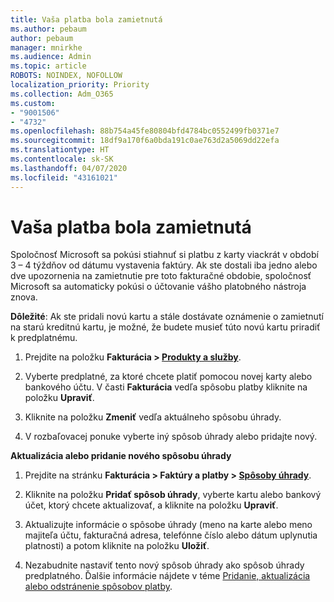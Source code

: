 ```yaml
---
title: Vaša platba bola zamietnutá
ms.author: pebaum
author: pebaum
manager: mnirkhe
ms.audience: Admin
ms.topic: article
ROBOTS: NOINDEX, NOFOLLOW
localization_priority: Priority
ms.collection: Adm_O365
ms.custom:
- "9001506"
- "4732"
ms.openlocfilehash: 88b754a45fe80804bfd4784bc0552499fb0371e7
ms.sourcegitcommit: 18df9a170f6a0bda191c0ae763d2a5069dd22efa
ms.translationtype: HT
ms.contentlocale: sk-SK
ms.lasthandoff: 04/07/2020
ms.locfileid: "43161021"
---
```

# <a name="your-payment-was-declined"></a>Vaša platba bola zamietnutá

Spoločnosť Microsoft sa pokúsi stiahnuť si platbu z karty viackrát v období 3 – 4 týždňov od dátumu vystavenia faktúry.  Ak ste dostali iba jedno alebo dve upozornenia na zamietnutie pre toto fakturačné obdobie, spoločnosť Microsoft sa automaticky pokúsi o účtovanie vášho platobného nástroja znova.  

**Dôležité**: Ak ste pridali novú kartu a stále dostávate oznámenie o zamietnutí na starú kreditnú kartu, je možné, že budete musieť túto novú kartu priradiť k predplatnému.

1. Prejdite na položku **Fakturácia > [Produkty a služby](https://go.microsoft.com/fwlink/p/?linkid=842054)**.

2. Vyberte predplatné, za ktoré chcete platiť pomocou novej karty alebo bankového účtu. V časti **Fakturácia** vedľa spôsobu platby kliknite na položku **Upraviť**.

3. Kliknite na položku **Zmeniť** vedľa aktuálneho spôsobu úhrady.

4. V rozbaľovacej ponuke vyberte iný spôsob úhrady alebo pridajte nový.

**Aktualizácia alebo pridanie nového spôsobu úhrady**

1. Prejdite na stránku **Fakturácia > Faktúry a platby > [Spôsoby úhrady](https://go.microsoft.com/fwlink/p/?linkid=2018806)**.

2. Kliknite na položku **Pridať spôsob úhrady**, vyberte kartu alebo bankový účet, ktorý chcete aktualizovať, a kliknite na položku **Upraviť**.

3. Aktualizujte informácie o spôsobe úhrady (meno na karte alebo meno majiteľa účtu, fakturačná adresa, telefónne číslo alebo dátum uplynutia platnosti) a potom kliknite na položku **Uložiť**.

4. Nezabudnite nastaviť tento nový spôsob úhrady ako spôsob úhrady predplatného. Ďalšie informácie nájdete v téme [Pridanie, aktualizácia alebo odstránenie spôsobov platby](https://go.microsoft.com/fwlink/?linkid=2118133). 

